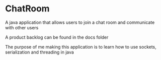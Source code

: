 # ChatRoom
A java application that allows users to join a chat room and communicate with other users

A product backlog can be found in the docs folder

The purpose of me making this application is to learn how to use sockets, serialization and threading in java
